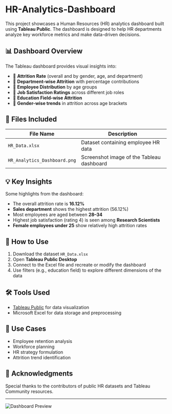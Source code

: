 # HR-Analytics-Dashboard

This project showcases a Human Resources (HR) analytics dashboard built using **Tableau Public**. The dashboard is designed to help HR departments analyze key workforce metrics and make data-driven decisions.

## 📊 Dashboard Overview 

The Tableau dashboard provides visual insights into:
- 🔹 **Attrition Rate** (overall and by gender, age, and department)
- 🔹 **Department-wise Attrition** with percentage contributions
- 🔹 **Employee Distribution** by age groups
- 🔹 **Job Satisfaction Ratings** across different job roles
- 🔹 **Education Field-wise Attrition**
- 🔹 **Gender-wise trends** in attrition across age brackets

## 📁 Files Included

| File Name                 | Description                                  |
|--------------------------|----------------------------------------------|
| `HR_Data.xlsx`           | Dataset containing employee HR data          |
| `HR_Analytics_Dashboard.png` | Screenshot image of the Tableau dashboard |

## 💡 Key Insights

Some highlights from the dashboard:
- The overall attrition rate is **16.12%**
- **Sales department** shows the highest attrition (56.12%)
- Most employees are aged between **28–34**
- Highest job satisfaction (rating 4) is seen among **Research Scientists**
- **Female employees under 25** show relatively high attrition rates

## 🚀 How to Use

1. Download the dataset `HR_Data.xlsx`
2. Open **Tableau Public Desktop**
3. Connect to the Excel file and recreate or modify the dashboard
4. Use filters (e.g., education field) to explore different dimensions of the data

## 🛠 Tools Used

- [Tableau Public](https://public.tableau.com/) for data visualization
- Microsoft Excel for data storage and preprocessing

## 📌 Use Cases

- Employee retention analysis
- Workforce planning
- HR strategy formulation
- Attrition trend identification

## 🙌 Acknowledgments

Special thanks to the contributors of public HR datasets and Tableau Community resources.

---
![Dashboard Preview](HR_Analytics_Dashboard.png)


 
